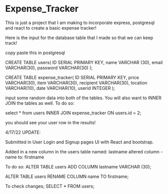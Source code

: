 # Expense_Tracker

This is just a project that I am making to incorporate express, postgresql and react to create a basic expense tracker!

Here is the input for the database table that I made so that we can keep track!

copy paste this in postgresql

CREATE TABLE users(
ID SERIAL PRIMARY KEY,
name VARCHAR (30),
email VARCHAR(30),
password VARCHAR(30)
);

CREATE TABLE expense_tracker(
ID SERIAL PRIMARY KEY,
price VARCHAR(30),
item VARCHAR(30),
recipient VARCHAR(30),
location VARCHAR(10),
date VARCHAR(10),
userid INTEGER
);


input some random data into both of the tables.
You will also want to INNER JOIN the tables as well. To do so:

select * from users INNER JOIN expense_tracker ON users.id = 2;

you should see your user row in the results!

4/17/22 UPDATE:

Submitted in User Login and Signup pages UI with React and bootstrap.

Added in a new column in the users table named: lastname
altered column - name to: firstname

To do so:
ALTER TABLE users
ADD COLUMN lastname VARCHAR (30);

ALTER TABLE users
RENAME COLUMN name TO firstname;

To check changes; 
SELECT * FROM users;
